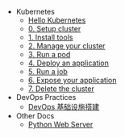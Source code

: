 - Kubernetes
  - [Hello Kubernetes](docs/hello-k8s.md)
  - [0. Setup cluster](docs/k8s/steps/0.%20setup%20cluster.md)
  - [1. Install tools](docs/k8s/steps/1.%20install%20tools.md)
  - [2. Manage your cluster](docs/k8s/steps/2.%20manage%20your%20cluster.md)
  - [3. Run a pod](docs/k8s/steps/3.%20run%20a%20pod.md)
  - [4. Deploy an application](docs/k8s/steps/4.%20deploy%20an%20application.md)
  - [5. Run a job](docs/k8s/steps/5.%20run%20a%20job.md)
  - [6. Expose your application](docs/k8s/steps/6.%20expose%20an%20application.md)
  - [7. Delete the cluster](docs/k8s/steps/7.%20delete%20the%20cluster.md)
- DevOps Practices
  - [DevOps 基础设施搭建](docs/devops/devops-infra-setup.md)
- Other Docs
  - [Python Web Server](docs/python-server.md)
